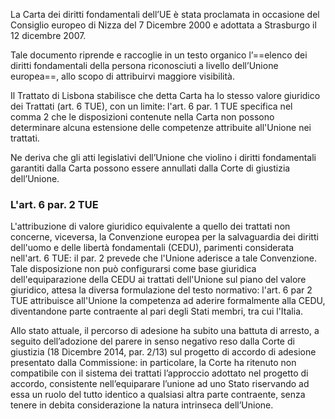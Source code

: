 La Carta dei diritti fondamentali dell’UE è stata proclamata in occasione del Consiglio europeo di Nizza del 7 Dicembre 2000 e adottata a Strasburgo il 12 dicembre 2007. 

Tale documento riprende e raccoglie in un testo organico l’==elenco dei diritti fondamentali della persona riconosciuti a livello dell’Unione europea==, allo scopo di attribuirvi maggiore visibilità.

Il Trattato di Lisbona stabilisce che detta Carta ha lo stesso valore giuridico dei Trattati (art. 6 TUE), con un limite: l'art. 6 par. 1 TUE specifica nel comma 2 che le disposizioni contenute nella Carta non possono determinare alcuna estensione delle competenze attribuite all'Unione nei trattati.

Ne deriva che gli atti legislativi dell’Unione che violino i diritti fondamentali garantiti dalla Carta possono essere annullati dalla Corte di giustizia dell’Unione.

### L'art. 6 par. 2 TUE
L'attribuzione di valore giuridico equivalente a quello dei trattati non concerne, viceversa, la Convenzione europea per la salvaguardia dei diritti dell'uomo e delle libertà fondamentali (CEDU), parimenti considerata nell'art. 6 TUE: il par. 2 prevede che l'Unione aderisce a tale Convenzione. Tale disposizione non può configurarsi come base giuridica dell'equiparazione della CEDU ai trattati dell'Unione sul piano del valore giuridico, attesa la diversa formulazione del testo normativo: l'art. 6 par 2 TUE attribuisce all'Unione la competenza ad aderire formalmente alla CEDU, diventandone parte contraente al pari degli Stati membri, tra cui l'Italia.

Allo stato attuale, il percorso di adesione ha subito una battuta di arresto, a seguito dell’adozione del parere in senso negativo reso dalla Corte di giustizia (18 Dicembre 2014, par. 2/13) sul progetto di accordo di adesione presentato dalla Commissione: in particolare, la Corte ha ritenuto non compatibile con il sistema dei trattati l’approccio adottato nel progetto di accordo, consistente nell’equiparare l’unione ad uno Stato riservando ad essa un ruolo del tutto identico a qualsiasi altra parte contraente, senza tenere in debita considerazione la natura intrinseca dell’Unione.